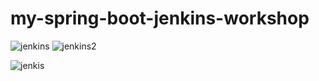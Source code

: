 # my-spring-boot-jenkins-workshop

![jenkins](https://github.com/huseyinaydin99/my-spring-jenkins-workshop/assets/16438043/0cd321e8-abc5-4543-985f-a662298b2f27)
![jenkins2](https://github.com/huseyinaydin99/my-spring-jenkins-workshop/assets/16438043/54dada3a-e60b-4498-aabb-dec31cbd8f26)

![jenkis](https://github.com/user-attachments/assets/8bfbd3cb-5600-4a88-bec2-d3fe81ab0f1c)
